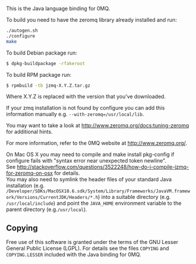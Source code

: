 This is the Java language binding for 0MQ.

To build you need to have the zeromq library already installed and run:

```bash
./autogen.sh
./configure
make
```


To build Debian package run:
```bash
$ dpkg-buildpackage -rfakeroot
```
To build RPM package run:
```bash
$ rpmbuild -tb jzmq-X.Y.Z.tar.gz
```

Where X.Y.Z is replaced with the version that you've downloaded.

If your zmq installation is not found by configure you can add this information manually e.g. `--with-zeromq=/usr/local/lib`.

You may want to take a look at http://www.zeromq.org/docs:tuning-zeromq for additional hints.

For more information, refer to the 0MQ website at http://www.zeromq.org/.

On Mac OS X you may need to compile and make install pkg-config if configure fails with "syntax error near unexpected token newline".   
See http://stackoverflow.com/questions/3522248/how-do-i-compile-jzmq-for-zeromq-on-osx for details.   
You may also need to symlink the header files of your standard Java installation (e.g. `/Developer/SDKs/MacOSX10.6.sdk/System/Library/Frameworks/JavaVM.framework/Versions/CurrentJDK/Headers/*.h`) into a suitable directory (e.g. `/usr/local/include`) and point the `JAVA_HOME` environment variable to the parent directory (e.g.`/usr/local`).

Copying
-------

Free use of this software is granted under the terms of the GNU Lesser General
Public License (LGPL). For details see the files `COPYING` and `COPYING.LESSER`
included with the Java binding for 0MQ.
